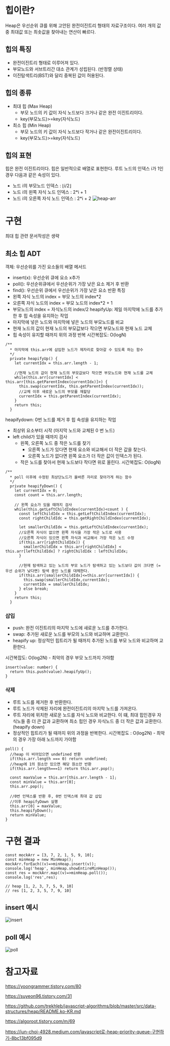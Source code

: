 # 힙이란?
Heap은 우선순위 큐를 위해 고안된 완전이진트리 형태의 자료구조이다.
여러 개의 값 중 최대값 또는 최솟값을 찾아내는 연산이 빠르다.

## 힙의 특징
- 완전이진트리 형태로 이루어져 있다.
- 부모노드와 서브트리간 대소 관계가 성립된다. (반정렬 상태)
- 이진탐색트리(BST)와 달리 중복된 값이 허용된다.

## 힙의 종류
- 최대 힙 (Max Heap)
  - 부모 노드의 키 값이 자식 노드보다 크거나 같은 완전 이진트리이다.
  - key(부모노드)>=key(자식노드)
- 최소 힙 (Min Heap)
  - 부모 노드의 키 값이 자식 노드보다 작거나 같은 완전이진트리이다.
  - key(부모노드)>=key(자식노드)

## 힙의 표현
힙은 완전 이진트리이다. 힙은 일반적으로 배열로 표현한다.
루트 노드의 인덱스 i가 1인 경우 다음과 같은 속성이 있다.
- 노드 i의 부모노드 인덱스 : ⌊i/2⌋
- 노드 i의 왼쪽 자식 노드 인덱스 : 2*i + 1
- 노드 i의 오른쪽 자식 노드 인덱스 : 2*i + 2
![heap-arr](heap-arr.png)

# 구현
최대 힙 관련 문서작성은 생략

## 최소 힙 ADT
객체: 우선순위를 가진 요소들의 배열
메서드
- insert(x): 우선순위 큐에 요소 x추가
- poll(): 우선순위큐에서 우선순위가 가장 낮은 요소 제거 후 반환
- find(): 우선순위 큐에서 우선순위가 가장 낮은 요소 반환
특징
- 왼쪽 자식 노드의 index = 부모 노드의 index*2
- 오른쪽 자식 노드의 index = 부모 노드의 index*2 + 1
- 부모노드의 index = 자식노드의 index/2
heapifyUp: 제일 마지막에 노드를 추가한 후 힙 속성을 유지하는 작업
- 마지막에 넣은 노드와 마지막에 넣은 노드의 부모노드를 비교
- 현재 노드의 값이 현재 노드의 부모값보다 작으면 부모노드와 현재 노드 교체
- 힙 속성이 유지할 때까지 위의 과정 반복
시간복잡도: O(logN)
```
/**
  * 마지막에 this.arr에 삽입한 노드가 제자리로 찾아갈 수 있도록 하는 함수
  */
  private heapifyUp() {
    let currentIdx = this.arr.length - 1;

    //현재 노드의 값이 현재 노드의 부모값보다 작으면 부모노드와 현재 노드를 교체
    while(this.arr[currentIdx] < this.arr[this.getParentIndex(currentIdx)]>) {
      this.swap(currentIdx, this.getParentIndex(currentIdx));
      //교체 이후 새로운 노드의 부모를 재할당
      currentIdx = this.getParentIndex(currentIdx);
    }
    return this;
  }
```

heapifydown: 0번 노드를 제거 후 힙 속성을 유지하는 작업
- 최상위 요소부터 시작 (마지막 노드와 교체된 0 번 노드)
- left child가 있을 때까지 검사
  - 왼쪽, 오른쪽 노드 중 작은 노드를 찾기
    - 오른쪽 노드가 있다면 현재 요소와 비교해서 더 작은 값을 찾는다.
    - 오른쪽 노드가 없다면 왼쪽 요소가 더 작은 값이 인덱스가 된다.
  - 작은 노드를 찾아서 현재 노드보다 작다면 위로 올린다.
시간복잡도: O(logN)

```
/**
  * poll 이후에 수정된 최상단노드가 올바른 자리로 찾아가게 하는 함수
  */
  private heapifyDown() {
    let currentIdx = 0;
    const count = this.arr.length;

    // 왼쪽 요소가 있을 때까지 검사
    while(this.getLeftChildIndex(currentIdx)<count ) {
      const leftChildIdx = this.getLeftChildIndex(currentIdx);
      const rightChildIdc = this.getRightChildIndex(currentIdx);

      let smallerChildIdx = this.getLeftChildIndex(currentIdx);
      //오른쪽 자식이 없으면 왼쪽 자식을 가장 작은 노드로 사용
      //오른쪽 자식이 있으면 왼쪽 자식과 비교해서 가장 작은 노드 수정
      if(this.arr[rightChildIdx]) {
        smallerChildIdx = this.arr[rightChildIdx] < this.arr[leftChildIdx] ? rightChildIdx : leftChildIdx;
      }

      //현재 탐색하고 있는 노드의 부모 노드가 탐색하고 있는 노드보다 값이 크다면 (= 우선 순위가 낮다면) 탐색 중인 노드를 대체한다.
      if(this.arr[smallerChildIdx]<=this.arr[currentIdx]) {
        this.swap(smallerChildIdx,currentIdx);
        currentIdx = smallerChildIdx;
      } else break;
    }
    return this;
  }
```

### 삽입
- push: 완전 이진트리의 마지막 노드에 새로운 노드를 추가한다.
- swap: 추가된 새로운 노드를 부모의 노드와 비교하며 교환한다.
- heapify up: 정상적인 힙트리가 될 때까지 추가된 노드를 부모 노드와 비교하며 교환한다.

시간복잡도: O(log2N) - 최악의 경우 부모 노드까지 가야함

```
insert(value: number) {
  return this.push(value).heapifyUp();
}
```

### 삭제
- 루트 노드를 제거한 후 반환한다.
- 루트 노드가 삭제된 자리에 완전이진트리의 마지막 노드를 가져온다.
- 루트 자리에 위치한 새로운 노드를 자식 노드와 비교한다. 이 떄, 최대 힙인경우 자식노들 중 더 큰 값과 교환하며 최소 힙인 경우 자식노드 중 더 작은 값과 교환한다. (heapify down)
- 정상적인 힙트리가 될 때까지 위의 과정을 반복한다.
시간복잡도 : O(log2N) - 최악의 경우 가장 아래 노드까지 가야함

```
poll() {
  //heap 이 비어있으면 undefined 반환
  if(this.arr.length === 0) return undefined;
  //heap에 1의 원소만 있으면 해당 원소만 반환
  if(this.arr.length===1) return this.arr.pop();

  const maxValue = this.arr[this.arr.length - 1];
  const minValue = this.arr[0];
  this.arr.pop();

  //0번 인덱스를 반환 후, 0번 인덱스에 최대 값 삽입
  //이후 heapifyDown 실행
  this.arr[0] = maxValue;
  this.heapifyDown();
  return minValue;
}
```

# 구현 결과

```
const mockArr = [3, 7, 2, 1, 5, 9, 10];
const minHeap = new MinHeap();
mockArr.forEach((v)=>minHeap.insert(v));
console.log('heap', minHeap.showEntireMinHeap());
const res = mockArr.map((v)=>minHeap.poll());
console.log('res',res);

// heap [1, 2, 3, 7, 5, 9, 10]
// res [1, 2, 3, 5, 7, 9, 10]
```

## insert 예시
![insert](insert.jpg)

## poll 예시
![poll](poll.jpg)

# 참고자료
https://yoongrammer.tistory.com/80

https://suyeon96.tistory.com/31

https://github.com/trekhleb/javascript-algorithms/blob/master/src/data-structures/heap/README.ko-KR.md

https://algoroot.tistory.com/m/69

https://jun-choi-4928.medium.com/javascript로-heap-priority-queue-구현하기-8bc13bf095d9